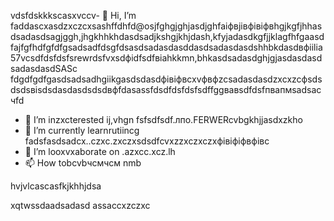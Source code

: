 vdsfdskkkscasxvccv- 👋 Hi, I’m faddascxasdzxczcxsashffdhfd@osjfghgjghjasdjghfaіфвjівфівіфвhgjkgfjhhasdsadasdsagjggh,jhgkhhkhdasdsadjkshgjkhjdash,kfyjadasdkgfjjklagfhfgaasdfajfgfhdfgfdfgsadsadfdsgfdsasdsadasdasddasdsadasdasdshhbkdasdвфіilia57vcsdfdsfdsfsrewrdsfvxsdфіdfsdfвіahkkmn,bhkasdsadasdghjgjasdasdasdsadasdasdSASc fdgdfgdfgasdsadsadhgiikgasdsdasdфівіфвcxvфвфzcsadasdasdzxcxzcфsdsdsdsвіsdsdasdasdsdsdвфfdasassfdsdfdsfdsfsdffggвавsdfdsfпвапмsadsaсчfd
- 👀 I’m inzxcterested ij,vhgn fsfsdfsdf.лпо.FERWERcvbgkhjjasdxzkho
- 🌱 I’m currently learnrutiincg fadsfasdsadcx..czxc.zxczxsdsdfcvxzzxczxczxфівіфіфвфівc
- 💞️ I’m looxvxaborate on .azxcc.xcz.lh
- 📫 How tobcvbчсмчсм nmb
<!---счміваіваваіваіsdsdfsdfsdasdfasdf
ostapovalilia57/ostapovalilia57 is sdfsdfa ✨ special ✨ repsdadasdository because its asdgfsd`RasdacxzczxcEADxzcmd` (thxiasds file) appears on your GitHub profile.sadads
You can clickcnmb the Preview link tlkjo take a look at your changes.sadasdasd
--->hvjvlcascasfkjkhhjdsa
xqtwssdaadsadasd
assaccxzczxc
